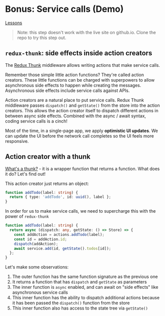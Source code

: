 # Bonus: Service calls (Demo)

[Lessons](../../)

> Note: this step doesn't work with the live site on github.io. Clone the repo to try this step out.

## `redux-thunk`: side effects inside action creators

The [Redux Thunk](https://github.com/reduxjs/redux-thunk) middleware allows writing actions that make service calls.

Remember those simple little action functions? They're called action creators. These little functions can be charged with superpowers to allow asynchronous side effects to happen while creating the messages. Asynchronous side effects include service calls against APIs.

Action creators are a natural place to put service calls. Redux Thunk middleware passes `dispatch()` and `getState()` from the store into the action creators. This allows the action creator itself to dispatch different actions in between async side effects. Combined with the async / await syntax, coding service calls is a cinch!

Most of the time, in a single-page app, we apply **optimistic UI updates**. We can update the UI before the network call completes so the UI feels more responsive.

## Action creator with a thunk

[What's a thunk?](https://daveceddia.com/what-is-a-thunk/) - it is a wrapper function that returns a function. What does it do? Let's find out!

This action creator just returns an object:

```ts
function addTodo(label: string) {
  return { type: 'addTodo', id: uuid(), label };
}
```

In order for us to make service calls, we need to supercharge this with the power of `redux-thunk`

```ts
function addTodo(label: string) {
  return async (dispatch: any, getState: () => Store) => {
    const addAction = actions.addTodo(label);
    const id = addAction.id;
    dispatch(addAction);
    await service.add(id, getState().todos[id]);
  };
}
```

Let's make some observations:

1. The outer function has the same function signature as the previous one
2. It returns a function that has `dispatch` and `getState` as parameters
3. The inner function is `async` enabled, and can await on "side effects" like asynchronous service calls
4. This inner function has the ability to dispatch additional actions because it has been passed the `dispatch()` function from the store
5. This inner function also has access to the state tree via `getState()`
